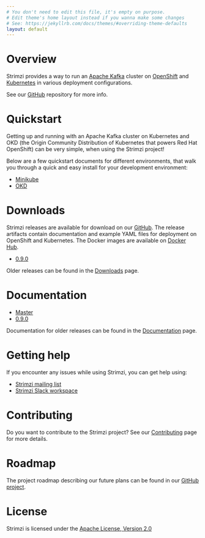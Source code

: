 ```yaml
---
# You don't need to edit this file, it's empty on purpose.
# Edit theme's home layout instead if you wanna make some changes
# See: https://jekyllrb.com/docs/themes/#overriding-theme-defaults
layout: default
---
```


# Overview

Strimzi provides a way to run an [Apache Kafka](https://kafka.apache.org/) cluster on [OpenShift](https://www.openshift.org/) and [Kubernetes](https://kubernetes.io/) in various deployment configurations.

See our [GitHub](http://github.com/strimzi) repository for more info.

# Quickstart

Getting up and running with an Apache Kafka cluster on Kubernetes and OKD (the Origin Community Distribution of Kubernetes that powers Red Hat OpenShift) can be very simple, when using the Strimzi project! 

Below are a few quickstart documents for different environments, that walk you through a quick and easy install for your development environment:

* [Minikube](/quickstarts/minikube/)
* [OKD](/quickstarts/okd)

# Downloads

Strimzi releases are available for download on our [GitHub](https://github.com/strimzi/strimzi-kafka-operator). The release artifacts
contain documentation and example YAML files for deployment on OpenShift and Kubernetes. The Docker images are
available on [Docker Hub](https://hub.docker.com/u/strimzi/).

* [0.9.0](https://github.com/strimzi/strimzi-kafka-operator/releases/tag/0.9.0)

Older releases can be found in the [Downloads](/downloads) page.

# Documentation

* [Master](/docs/master/)
* [0.9.0](/docs/latest/)

Documentation for older releases can be found in the [Documentation](/documentation) page.

# Getting help

If you encounter any issues while using Strimzi, you can get help using:

* [Strimzi mailing list](https://www.redhat.com/mailman/listinfo/strimzi)
* [Strimzi Slack workspace](https://join.slack.com/t/strimzi/shared_invite/enQtMzU2Mjk3NTgxMzE5LTYyMTUwMGNlMDQwMzBhOGI4YmY4MjhiMDgyNjA5OTk2MTFiYjc4M2Q3NGU1YTFjOWRiMzM2NGMwNDUwMjBlNDY)

# Contributing

Do you want to contribute to the Strimzi project?
See our [Contributing](/contributing) page for more details.

# Roadmap

The project roadmap describing our future plans can be found in our [GitHub project](https://github.com/strimzi/strimzi-kafka-operator/projects/1).

# License

Strimzi is licensed under the [Apache License, Version 2.0](/LICENSE)
